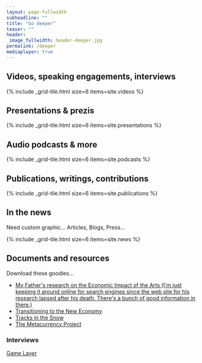 ```yaml
---
layout: page-fullwidth
subheadline: ""
title: "Go deeper"
teaser: ""
header:
 image_fullwidth: header-deeper.jpg
permalink: /deeper
mediaplayer: true
---
```



## Videos, speaking engagements, interviews

{% include _grid-tile.html size=6 items=site.videos %}

## Presentations & prezis

{% include _grid-tile.html size=6 items=site.presentations %}

## Audio podcasts & more

{% include _grid-tile.html size=6 items=site.podcasts %}

## Publications, writings, contributions

{% include _grid-tile.html size=6 items=site.publications %}

## In the news

Need custom graphic… Articles, Blogs, Press…

{% include _grid-tile.html size=6 items=site.news %}

## Documents and resources

Download these goodies…

- [My Father's research on the Economic Impact of the Arts (I'm just keeping it around online for search engines since the web site for his research lapsed after his death. There's a bunch of good information in there.)](/geek-gene/capp)
- [Transitioning to the New Economy](/2011/04/24/arthur-brock-transitioning-to-the-new-economy)
- [Tracks in the Snow](/2011/04/24/milk-and-honey-tracks-in-the-snow)
- [The Metacurrency Project](/metacurrency)

### Interviews

[Game Layer](/2011/04/23/where-the-game-layer-really-counts-sharing-and-peer-communities)
